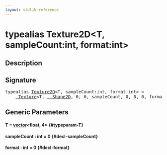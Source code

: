 ```yaml
---
layout: stdlib-reference
---
```


# typealias Texture2D\<T, sampleCount:int, format:int\>

## Description



## Signature

<pre>
<span class='code_keyword'>typealias</span> <a href="/stdlib-reference/types/texture2d-08" class="code_type">Texture2D</a>&lt;T, sampleCount:<span class="code_keyword">int</span>, format:<span class="code_keyword">int</span>&gt; = 
    <a href="/stdlib-reference/types/texture-01/index" class="code_type">_Texture</a>&lt;T, <a href="/stdlib-reference/types/shape2d-0128/index" class="code_type">__Shape2D</a>, 0, 0, sampleCount, 0, 0, 0, format&gt;;
</pre>

## Generic Parameters

#### T  = [vector](/stdlib-reference/types/vector/index)\<float, 4\> {#typeparam-T}
#### sampleCount  : int = 0 {#decl-sampleCount}
#### format  : int = 0 {#decl-format}

